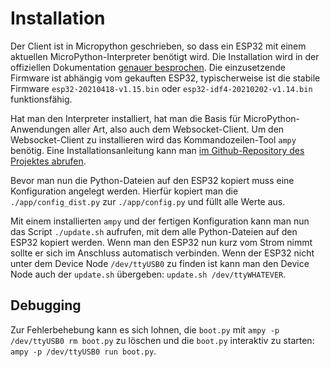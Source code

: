 # Installation

Der Client ist in Micropython geschrieben, so dass ein ESP32 mit einem aktuellen MicroPython-Interpreter benötigt wird. Die Installation wird in der offiziellen Dokumentation [genauer besprochen](https://docs.micropython.org/en/latest/esp32/tutorial/intro.html). Die einzusetzende Firmware ist abhängig vom gekauften ESP32, typischerweise ist die stabile Firmware `esp32-20210418-v1.15.bin` oder `esp32-idf4-20210202-v1.14.bin` funktionsfähig.

Hat man den Interpreter installiert, hat man die Basis für MicroPython-Anwendungen aller Art, also auch dem Websocket-Client. Um den Websocket-Client zu installieren wird das Kommandozeilen-Tool `ampy` benötig. Eine Installationsanleitung kann man [im Github-Repository des Projektes abrufen](https://github.com/scientifichackers/ampy). 

Bevor man nun die Python-Dateien auf den ESP32 kopiert muss eine Konfiguration angelegt werden. Hierfür kopiert man die `./app/config_dist.py` zur `./app/config.py` und füllt alle Werte aus.

Mit einem installierten `ampy` und der fertigen Konfiguration kann man nun das Script `./update.sh` aufrufen, mit dem alle Python-Dateien auf den ESP32 kopiert werden. Wenn man den ESP32 nun kurz vom Strom nimmt sollte er sich im Anschluss automatisch verbinden. Wenn der ESP32 nicht unter dem Device Node `/dev/ttyUSB0` zu finden ist kann man den Device Node auch der `update.sh` übergeben: `update.sh /dev/ttyWHATEVER`.

## Debugging

Zur Fehlerbehebung kann es sich lohnen, die `boot.py` mit `ampy -p /dev/ttyUSB0 rm boot.py` zu löschen und die `boot.py` interaktiv zu starten: `ampy -p /dev/ttyUSB0 run boot.py`.

